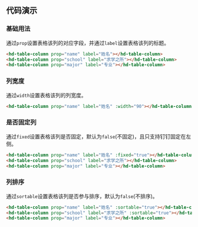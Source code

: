 ## 代码演示
### 基础用法

通过`prop`设置表格该列的对应字段，并通过`label`设置表格该列的标题。

``` html
<hd-table-column prop="name" label="姓名"></hd-table-column>
<hd-table-column prop="school" label="求学之所"></hd-table-column>
<hd-table-column prop="major" label="专业"></hd-table-column>
```
### 列宽度

通过`width`设置表格该列的列宽度。

``` html
<hd-table-column prop="name" label="姓名" :width="90"></hd-table-column>
```
### 是否固定列

通过`fixed`设置表格该列是否固定，默认为`false`(不固定)，且只支持钉钉固定在左侧。

``` html
<hd-table-column prop="name" label="姓名" :fixed="true"></hd-table-column>
<hd-table-column prop="school" label="求学之所"></hd-table-column>
<hd-table-column prop="major" label="专业"></hd-table-column>
```
### 列排序

通过`sortable`设置表格该列是否参与排序，默认为`false`(不排序)。

``` html
<hd-table-column prop="name" label="姓名" :sortable="true"></hd-table-column>
<hd-table-column prop="school" label="求学之所" :sortable="true"></hd-table-column>
<hd-table-column prop="major" label="专业"></hd-table-column>
```
